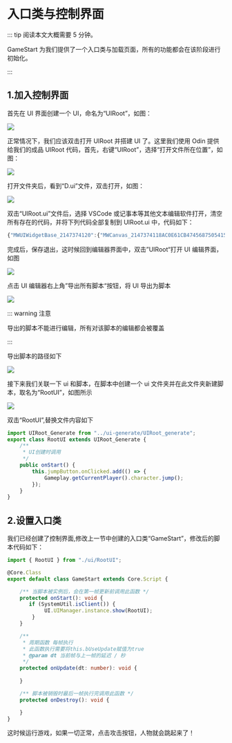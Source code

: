 # 入口类与控制界面

::: tip 阅读本文大概需要 5 分钟。

GameStart 为我们提供了一个入口类与加载页面，所有的功能都会在该阶段进行初始化。

:::

## 1.加入控制界面
首先在 UI 界面创建一个 UI，命名为“UIRoot”，如图：

![](https://wstatic-a1.233leyuan.com/productdocs/static/boxcnCpimY1xZ4iI4fsBLclqENg.png)

正常情况下，我们应该双击打开 UIRoot 并搭建 UI 了。这里我们使用 Odin 提供给我们的成品 UIRoot 代码，首先，右键“UIRoot”，选择“打开文件所在位置”，如图：

![](https://wstatic-a1.233leyuan.com/productdocs/static/boxcnkvu3q6WvnCMIbQU8nLs2vc.png)

打开文件夹后，看到“D.ui”文件，双击打开，如图：

![](https://wstatic-a1.233leyuan.com/productdocs/static/boxcnssVL1JJgZPmQU0CXLZ3oif.png)

双击“UIRoot.ui”文件后，选择 VSCode 或记事本等其他文本编辑软件打开，清空所有存在的代码，并将下列代码全部复制到 UIRoot.ui 中，代码如下：

```ts
{"MWUIWidgetBase_2147374120":{"MWCanvas_2147374118AC0E61CB4745687505415083C938DF68":{"MWVirtualJoystickPanelDesigner_2147374116C183BF8A48FC93807EAB75815401CD8B":{"Transform":{"Position":{"X":0,"Y":0},"Size":{"X":960,"Y":1080}},"Angle":0,"ZOrder":0,"AutoSize":false,"Constraint":{"MWUIConstraintH":4,"MWUIConstraintV":4},"HorizontalOrientation":4,"VerticalOrientation":4,"AutoLayoutChildPadding":{"Left":0,"Top":0,"Right":0,"Bottom":0},"Name":"MWVirtualJoystickPanelDesigner","ID":"611F111747812FAF108FF48C6165D10F","Enable":true,"Visible":0,"RenderPivot":{"X":0.5,"Y":0.5},"RenderShear":{"X":0,"Y":0},"RenderScale":{"X":1,"Y":1},"RenderOpacity":1,"JoyBackGrondImage":{"JoyStyleNormal":{"ImageSize":{"X":32,"Y":32},"ImageColor":{"R":1,"G":1,"B":1,"A":1},"DrawAs":3,"Margin":{"Left":0,"Top":0,"Right":0,"Bottom":0},"FileGuid":"12513"},"JoyStyleTouch":{"ImageSize":{"X":32,"Y":32},"ImageColor":{"R":1,"G":1,"B":1,"A":1},"DrawAs":3,"Margin":{"Left":0,"Top":0,"Right":0,"Bottom":0},"FileGuid":"12513"},"JoyStyleDisable":{"ImageSize":{"X":32,"Y":32},"ImageColor":{"R":1,"G":1,"B":1,"A":1},"DrawAs":3,"Margin":{"Left":0,"Top":0,"Right":0,"Bottom":0},"FileGuid":"12513"}},"JoyCenterImage":{"JoyStyleNormal":{"ImageSize":{"X":32,"Y":32},"ImageColor":{"R":1,"G":1,"B":1,"A":1},"DrawAs":3,"Margin":{"Left":0,"Top":0,"Right":0,"Bottom":0},"FileGuid":"12597"},"JoyStyleTouch":{"ImageSize":{"X":32,"Y":32},"ImageColor":{"R":1,"G":1,"B":1,"A":1},"DrawAs":3,"Margin":{"Left":0,"Top":0,"Right":0,"Bottom":0},"FileGuid":"12597"},"JoyStyleDisable":{"ImageSize":{"X":32,"Y":32},"ImageColor":{"R":1,"G":1,"B":1,"A":1},"DrawAs":3,"Margin":{"Left":0,"Top":0,"Right":0,"Bottom":0},"FileGuid":"12597"}},"JoyControlType":1,"JoyCenterSize":{"X":250,"Y":850},"JoyThumbSize":{"X":250,"Y":250},"JoyVisualSize":{"X":100,"Y":100},"JoyInputScalSize":{"X":1,"Y":1},"JoyActiveOpacity":1,"JoyInactiveOpacity":0.20000000298023224,"JoyTimeUnitDeactive":0,"JoyTimeUnitReset":0,"JoyPreventRecenter":false,"JoyControlByMouse":false},"MWTouchPadDesigner_21473741144E095D934866D7912D07F4B51116E2AA":{"Transform":{"Position":{"X":960,"Y":0},"Size":{"X":960,"Y":1080}},"Angle":0,"ZOrder":0,"AutoSize":false,"Constraint":{"MWUIConstraintH":4,"MWUIConstraintV":4},"HorizontalOrientation":4,"VerticalOrientation":4,"AutoLayoutChildPadding":{"Left":0,"Top":0,"Right":0,"Bottom":0},"Name":"MWTouchPadDesigner","ID":"F4FF585940CEE5FA160EA6B31101140A","Enable":true,"Visible":0,"RenderPivot":{"X":0.5,"Y":0.5},"RenderShear":{"X":0,"Y":0},"RenderScale":{"X":1,"Y":1},"RenderOpacity":1,"TouchPadInputScale":{"X":0.30000001192092896,"Y":0.30000001192092896},"JoyControlByMouse":false},"MWButton_21473741127682E5D2495BC5F54167589497AFEA10":{"Transform":{"Position":{"X":1546.3382568359375,"Y":723.6121826171875},"Size":{"X":240,"Y":240}},"Angle":0,"ZOrder":0,"AutoSize":false,"Constraint":{"MWUIConstraintH":1,"MWUIConstraintV":1},"HorizontalOrientation":1,"VerticalOrientation":1,"AutoLayoutChildPadding":{"Left":0,"Top":0,"Right":0,"Bottom":0},"Name":"jumpButton","ID":"CC6467B54B7F264E6D63779BB3C4506B","Enable":true,"Visible":0,"RenderPivot":{"X":0.5,"Y":0.5},"RenderShear":{"X":0,"Y":0},"RenderScale":{"X":1,"Y":1},"RenderOpacity":1,"Text":"","FontSize":24,"FontSpace":0,"Font":{"FontGlyph":0,"FontStrikeline":false,"FontUnderline":false,"ContentColor":{"R":0,"G":0,"B":0,"A":1},"ShadowColor":{"R":0,"G":0,"B":0,"A":1},"ShadowOffset":{"X":0,"Y":0},"TextAlign":1,"TextVerticalAlign":1,"TextOutlineColor":{"R":0,"G":0.80000001192092896,"B":0,"A":1},"TextOutlineSize":0},"RenderOffset":{"X":0,"Y":0},"RenderBlankSizeScale":1,"NormalTexture":{"ImageSize":{"X":32,"Y":32},"ImageColor":{"R":1,"G":1,"B":1,"A":1},"DrawAs":3,"Margin":{"Left":0,"Top":0,"Right":0,"Bottom":0},"FileGuid":"14126"},"HasTransition":false,"PressedTexture":{"ImageSize":{"X":32,"Y":32},"ImageColor":{"R":1,"G":1,"B":1,"A":1},"DrawAs":3,"Margin":{"Left":0,"Top":0,"Right":0,"Bottom":0},"FileGuid":"14126"},"DisabledTexture":{"ImageSize":{"X":32,"Y":32},"ImageColor":{"R":1,"G":1,"B":1,"A":1},"DrawAs":3,"Margin":{"Left":0,"Top":0,"Right":0,"Bottom":0},"FileGuid":"14126"},"OnClicked":{"EventDelegate":"OnClicked","EventBinds":""},"OnPressed":{"EventDelegate":"OnPressed","EventBinds":""},"OnReleased":{"EventDelegate":"OnReleased","EventBinds":""},"OnHovered":{"EventDelegate":"OnHovered","EventBinds":""},"OnUnhovered":{"EventDelegate":"OnUnhovered","EventBinds":""}},"Transform":{"Position":{"X":0,"Y":0},"Size":{"X":1920,"Y":1080}},"Angle":0,"ZOrder":0,"AutoSize":false,"Constraint":{"MWUIConstraintH":4,"MWUIConstraintV":4},"HorizontalOrientation":4,"VerticalOrientation":4,"AutoLayoutChildPadding":{"Left":0,"Top":0,"Right":0,"Bottom":0},"Name":"MWCanvas","ID":"D869DC1348068EF40AE0099619A6DAA6","Enable":true,"Visible":4,"RenderPivot":{"X":0.5,"Y":0.5},"RenderShear":{"X":0,"Y":0},"RenderScale":{"X":1,"Y":1},"RenderOpacity":1,"Cliping":false,"AutoLayoutEnable":false,"AutoLayout":{"AutoLayout":false,"AutoWrap":false,"Layout":0,"LayoutPacket":0,"LayoutSpace":0,"SubitemArrangementRules":{"HorizontalArrangement":0,"VerticalArrangement":0},"HugContent":{"HugContentW":0,"HugContentH":0},"Padding":{"Left":0,"Top":0,"Right":0,"Bottom":0}}},"Name":"Root","ID":"6C4AA84D43CD991451F2CA9B350056A8","Enable":true,"Visible":4,"Focus":false,"DesignSize":{"X":1920,"Y":1080},"OutSide":true,"TSScript":{"ScriptPath":"","ScriptGUID":"5FFEE8244167931CE09029B532B673C6"}}}
```

完成后，保存退出，这时候回到编辑器界面中，双击”UIRoot“打开 UI 编辑界面，如图

![](https://wstatic-a1.233leyuan.com/productdocs/static/boxcnyxNeKbco3tGP85nVJNhWOd.png)

点击 UI 编辑器右上角”导出所有脚本“按钮，将 UI 导出为脚本

![](https://wstatic-a1.233leyuan.com/productdocs/static/boxcnFMSgqBzcdarOP478pbZCxe.png)

::: warning 注意

导出的脚本不能进行编辑，所有对该脚本的编辑都会被覆盖

:::

导出脚本的路径如下

![](https://wstatic-a1.233leyuan.com/productdocs/static/boxcntVaN2BIdLDTrobMHwQjIKb.png)

接下来我们关联一下 ui 和脚本，在脚本中创建一个 ui 文件夹并在此文件夹新建脚本，取名为“RootUI”，如图所示

![](https://wstatic-a1.233leyuan.com/productdocs/static/boxcn39AyajsBxn4uCUf3OFJrUc.png)

双击“RootUI”,替换文件内容如下

```typescript
import UIRoot_Generate from "../ui-generate/UIRoot_generate";
export class RootUI extends UIRoot_Generate {
    /**
     * UI创建时调用
     */
    public onStart() {
        this.jumpButton.onClicked.add(() => {
            Gameplay.getCurrentPlayer().character.jump();
        });
    }
}
```

## 2.设置入口类

我们已经创建了控制界面,修改上一节中创建的入口类“GameStart”，修改后的脚本代码如下：

```ts
import { RootUI } from "./ui/RootUI";

@Core.Class
export default class GameStart extends Core.Script {

    /** 当脚本被实例后，会在第一帧更新前调用此函数 */
    protected onStart(): void {
       if (SystemUtil.isClient()) {
            UI.UIManager.instance.show(RootUI);
        }
    }

    /**
     * 周期函数 每帧执行
     * 此函数执行需要将this.bUseUpdate赋值为true
     * @param dt 当前帧与上一帧的延迟 / 秒
     */
    protected onUpdate(dt: number): void {
    
    }

    /** 脚本被销毁时最后一帧执行完调用此函数 */
    protected onDestroy(): void {

    }
}
```

这时候运行游戏，如果一切正常，点击攻击按钮，人物就会跳起来了！
